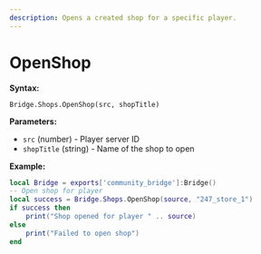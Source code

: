 ```yaml
---
description: Opens a created shop for a specific player.
---
```


# OpenShop

**Syntax:**

```
Bridge.Shops.OpenShop(src, shopTitle)
```

**Parameters:**

* `src` (number) - Player server ID
* `shopTitle` (string) - Name of the shop to open

**Example:**

```lua
local Bridge = exports['community_bridge']:Bridge()
-- Open shop for player
local success = Bridge.Shops.OpenShop(source, "247_store_1")
if success then
    print("Shop opened for player " .. source)
else
    print("Failed to open shop")
end
```
